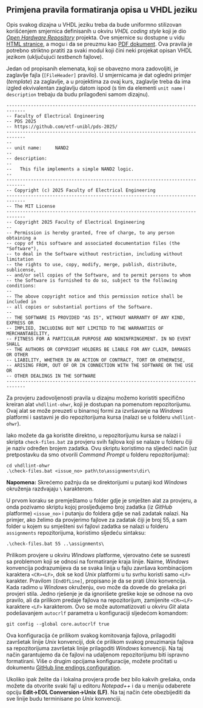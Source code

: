 ## Primjena pravila formatiranja opisa u VHDL jeziku

Opis svakog dizajna u VHDL jeziku treba da bude uniformno stilizovan korišćenjem smjernica definisanih u okviru *VHDL coding style* koji je dio [*Open Hardware Repository*](https://gitlab.com/ohwr/project/vhdl-style/-/wikis/home) projekta. Ove smjernice su dostupne u vidu [HTML stranice](https://gitlab.com/ohwr/project/vhdl-style/blob/master/doc/vhdl-coding-style.adoc), a mogu i da se preuzmu kao [PDF dokument](https://gitlab.com/ohwr/project/vhdl-style/-/wikis/uploads/823c24f03c53997f62dad2ed1dbe78ea/vhdl-coding-style.pdf). Ova pravila je potrebno striktno pratiti za svaki modul koji čini neki projekat opisan VHDL jezikom (uključujući *testbench* fajlove).

Jedan od propisanih elemenata, koji se obavezno mora zadovoljiti, je zaglavlje fajla (`[FileHeader]` pravilo). U smjernicama je dat ogledni primjer (*template*) za zaglavlje, a u projektima za ovaj kurs, zaglavlje treba da ima izgled ekvivalentan zaglavlju datom ispod (s tim da elementi `unit name` i `description` trebaju da budu prilagođeni samom dizajnu).

```
-----------------------------------------------------------------------------
-- Faculty of Electrical Engineering
-- PDS 2025
-- https://github.com/etf-unibl/pds-2025/
-----------------------------------------------------------------------------
--
-- unit name:     NAND2
--
-- description:
--
--   This file implements a simple NAND2 logic.
--
-----------------------------------------------------------------------------
-- Copyright (c) 2025 Faculty of Electrical Engineering
-----------------------------------------------------------------------------
-- The MIT License
-----------------------------------------------------------------------------
-- Copyright 2025 Faculty of Electrical Engineering
--
-- Permission is hereby granted, free of charge, to any person obtaining a
-- copy of this software and associated documentation files (the "Software"),
-- to deal in the Software without restriction, including without limitation
-- the rights to use, copy, modify, merge, publish, distribute, sublicense,
-- and/or sell copies of the Software, and to permit persons to whom
-- the Software is furnished to do so, subject to the following conditions:
--
-- The above copyright notice and this permission notice shall be included in
-- all copies or substantial portions of the Software.
--
-- THE SOFTWARE IS PROVIDED "AS IS", WITHOUT WARRANTY OF ANY KIND, EXPRESS OR
-- IMPLIED, INCLUDING BUT NOT LIMITED TO THE WARRANTIES OF MERCHANTABILITY,
-- FITNESS FOR A PARTICULAR PURPOSE AND NONINFRINGEMENT. IN NO EVENT SHALL
-- THE AUTHORS OR COPYRIGHT HOLDERS BE LIABLE FOR ANY CLAIM, DAMAGES OR OTHER
-- LIABILITY, WHETHER IN AN ACTION OF CONTRACT, TORT OR OTHERWISE,
-- ARISING FROM, OUT OF OR IN CONNECTION WITH THE SOFTWARE OR THE USE OR
-- OTHER DEALINGS IN THE SOFTWARE
-----------------------------------------------------------------------------
```

Za provjeru zadovoljenosti pravila u dizajnu možemo koristiti specifično kreiran alat `vhdllint-ohwr`, koji je dostupan na pomenutom repozitorijumu. Ovaj alat se može preuzeti u binarnoj formi za izvršavanje na *Windows* platformi i sastavni je dio repozitorijuma kursa (nalazi se u folderu `vhdllint-ohwr`).

Iako možete da ga koristite direktno, u repozitorijumu kursa se nalazi i skripta `check-files.bat` za provjeru svih fajlova koji se nalaze u folderu čiji je naziv određen brojem zadatka. Ovu skriptu koristimo na sljedeći način (uz pretpostavku da smo otvorili *Command Prompt* u folderu repozitorijuma):

```
cd vhdllint-ohwr
.\check-files.bat <issue_no> path\to\assignments\dir\
```

**Napomena:** Skrećemo pažnju da se direktorijumi u putanji kod *Windows* okruženja razdvajaju `\` karakterom.

U prvom koraku se premještamo u folder gdje je smješten alat za provjeru, a onda pozivamo skriptu kojoj prosljeđujemo broj zadatka (iz *GitHub* platforme) `<issue_no>` i putanju do foldera gdje se naš zadatak nalazi. Na primjer, ako želimo da provjerimo fajlove za zadatak čiji je broj 55, a sam folder u kojem su smješteni svi fajlovi zadatka se nalazi u folderu `assignments` repozitorijuma, koristimo sljedeću sintaksu:

```
.\check-files.bat 55 ..\assignments\
```

Prilikom provjere u okviru *Windows* platforme, vjerovatno ćete se susresti sa problemom koji se odnosi na formatiranje kraja linije. Naime, *Windows* konvencija podrazumijeva da se svaka linija u fajlu završava kombinacijom karaktera `<CR><LF>`, dok se kod *Unix* platformi u tu svrhu koristi samo `<LF>` karakter. Pravilom `[EndOfLine]`, propisano je da se prati *Unix* konvencija. Kada radimo u *Windows* okruženju, ovo može da dovede do grešaka pri provjeri stila. Jedno rješenje je da ignorišete greške koje se odnose na ovo pravilo, ali da prilikom predaje fajlova na repozitorijum, zamijenite `<CR><LF>` karaktere `<LF>` karakterom. Ovo se može automatizovati u okviru *Git* alata podešavanjem `autocrlf` parametra u konfiguraciji sljedećom komandom:

```
git config --global core.autocrlf true
```

Ova konfiguracija će prilikom svakog komitovanja fajlova, prilagoditi završetak linije *Unix* konvenciji, dok će prilikom svakog preuzimanja fajlova sa repozitorijuma završetak linije prilagoditi *Windows* konvenciji. Na taj način garantujemo da će fajlovi na udaljenom repozitorijumu biti ispravno formatirani. Više o drugim opcijama konfiguracije, možete pročitati u dokumentu [GitHub line endings configuration](https://docs.github.com/en/get-started/getting-started-with-git/configuring-git-to-handle-line-endings).

Ukoliko ipak želite da i lokalna provjera prođe bez bilo kakvih grešaka, onda možete da otvorite svaki fajl u editoru *Notepad++* i da u meniju odaberete opciju **Edit&rarr;EOL Conversion&rarr;Unix (LF)**. Na taj način ćete obezbijediti da sve linije budu terminisane po *Unix* konvenciji.
